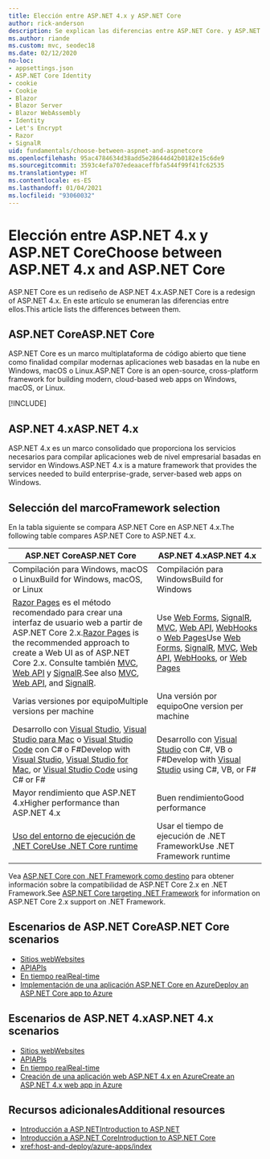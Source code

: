 ```yaml
---
title: Elección entre ASP.NET 4.x y ASP.NET Core
author: rick-anderson
description: Se explican las diferencias entre ASP.NET Core. y ASP.NET 4.x, y cómo elegir entre ellos.
ms.author: riande
ms.custom: mvc, seodec18
ms.date: 02/12/2020
no-loc:
- appsettings.json
- ASP.NET Core Identity
- cookie
- Cookie
- Blazor
- Blazor Server
- Blazor WebAssembly
- Identity
- Let's Encrypt
- Razor
- SignalR
uid: fundamentals/choose-between-aspnet-and-aspnetcore
ms.openlocfilehash: 95ac4784634d38add5e28644d42b0182e15c6de9
ms.sourcegitcommit: 3593c4efa707edeaaceffbfa544f99f41fc62535
ms.translationtype: HT
ms.contentlocale: es-ES
ms.lasthandoff: 01/04/2021
ms.locfileid: "93060032"
---
```

# <a name="choose-between-aspnet-4x-and-aspnet-core"></a><span data-ttu-id="d06a4-103">Elección entre ASP.NET 4.x y ASP.NET Core</span><span class="sxs-lookup"><span data-stu-id="d06a4-103">Choose between ASP.NET 4.x and ASP.NET Core</span></span>

<span data-ttu-id="d06a4-104">ASP.NET Core es un rediseño de ASP.NET 4.x.</span><span class="sxs-lookup"><span data-stu-id="d06a4-104">ASP.NET Core is a redesign of ASP.NET 4.x.</span></span> <span data-ttu-id="d06a4-105">En este artículo se enumeran las diferencias entre ellos.</span><span class="sxs-lookup"><span data-stu-id="d06a4-105">This article lists the differences between them.</span></span>

## <a name="aspnet-core"></a><span data-ttu-id="d06a4-106">ASP.NET Core</span><span class="sxs-lookup"><span data-stu-id="d06a4-106">ASP.NET Core</span></span>

<span data-ttu-id="d06a4-107">ASP.NET Core es un marco multiplataforma de código abierto que tiene como finalidad compilar modernas aplicaciones web basadas en la nube en Windows, macOS o Linux.</span><span class="sxs-lookup"><span data-stu-id="d06a4-107">ASP.NET Core is an open-source, cross-platform framework for building modern, cloud-based web apps on Windows, macOS, or Linux.</span></span>

[!INCLUDE[](~/includes/benefits.md)]

## <a name="aspnet-4x"></a><span data-ttu-id="d06a4-108">ASP.NET 4.x</span><span class="sxs-lookup"><span data-stu-id="d06a4-108">ASP.NET 4.x</span></span>

<span data-ttu-id="d06a4-109">ASP.NET 4.x es un marco consolidado que proporciona los servicios necesarios para compilar aplicaciones web de nivel empresarial basadas en servidor en Windows.</span><span class="sxs-lookup"><span data-stu-id="d06a4-109">ASP.NET 4.x is a mature framework that provides the services needed to build enterprise-grade, server-based web apps on Windows.</span></span>

## <a name="framework-selection"></a><span data-ttu-id="d06a4-110">Selección del marco</span><span class="sxs-lookup"><span data-stu-id="d06a4-110">Framework selection</span></span>

<span data-ttu-id="d06a4-111">En la tabla siguiente se compara ASP.NET Core en ASP.NET 4.x.</span><span class="sxs-lookup"><span data-stu-id="d06a4-111">The following table compares ASP.NET Core to ASP.NET 4.x.</span></span>

| <span data-ttu-id="d06a4-112">ASP.NET Core</span><span class="sxs-lookup"><span data-stu-id="d06a4-112">ASP.NET Core</span></span> | <span data-ttu-id="d06a4-113">ASP.NET 4.x</span><span class="sxs-lookup"><span data-stu-id="d06a4-113">ASP.NET 4.x</span></span> |
|---|---|
|<span data-ttu-id="d06a4-114">Compilación para Windows, macOS o Linux</span><span class="sxs-lookup"><span data-stu-id="d06a4-114">Build for Windows, macOS, or Linux</span></span>|<span data-ttu-id="d06a4-115">Compilación para Windows</span><span class="sxs-lookup"><span data-stu-id="d06a4-115">Build for Windows</span></span>|
|<span data-ttu-id="d06a4-116">[Razor Pages](xref:razor-pages/index) es el método recomendado para crear una interfaz de usuario web a partir de ASP.NET Core 2.x.</span><span class="sxs-lookup"><span data-stu-id="d06a4-116">[Razor Pages](xref:razor-pages/index) is the recommended approach to create a Web UI as of ASP.NET Core 2.x.</span></span> <span data-ttu-id="d06a4-117">Consulte también [MVC](xref:mvc/overview), [Web API](xref:tutorials/first-web-api) y [SignalR](xref:signalr/introduction).</span><span class="sxs-lookup"><span data-stu-id="d06a4-117">See also [MVC](xref:mvc/overview), [Web API](xref:tutorials/first-web-api), and [SignalR](xref:signalr/introduction).</span></span>|<span data-ttu-id="d06a4-118">Use [Web Forms](/aspnet/web-forms), [SignalR](/aspnet/signalr), [MVC](/aspnet/mvc), [Web API](/aspnet/web-api/), [WebHooks](/aspnet/webhooks/) o [Web Pages](/aspnet/web-pages)</span><span class="sxs-lookup"><span data-stu-id="d06a4-118">Use [Web Forms](/aspnet/web-forms), [SignalR](/aspnet/signalr), [MVC](/aspnet/mvc), [Web API](/aspnet/web-api/), [WebHooks](/aspnet/webhooks/), or [Web Pages](/aspnet/web-pages)</span></span>|
|<span data-ttu-id="d06a4-119">Varias versiones por equipo</span><span class="sxs-lookup"><span data-stu-id="d06a4-119">Multiple versions per machine</span></span>|<span data-ttu-id="d06a4-120">Una versión por equipo</span><span class="sxs-lookup"><span data-stu-id="d06a4-120">One version per machine</span></span>|
|<span data-ttu-id="d06a4-121">Desarrollo con [Visual Studio](https://visualstudio.microsoft.com/vs/), [Visual Studio para Mac](https://visualstudio.microsoft.com/vs/mac/) o [Visual Studio Code](https://code.visualstudio.com/) con C# o F#</span><span class="sxs-lookup"><span data-stu-id="d06a4-121">Develop with [Visual Studio](https://visualstudio.microsoft.com/vs/), [Visual Studio for Mac](https://visualstudio.microsoft.com/vs/mac/), or [Visual Studio Code](https://code.visualstudio.com/) using C# or F#</span></span>|<span data-ttu-id="d06a4-122">Desarrollo con [Visual Studio](https://visualstudio.microsoft.com/vs/) con C#, VB o F#</span><span class="sxs-lookup"><span data-stu-id="d06a4-122">Develop with [Visual Studio](https://visualstudio.microsoft.com/vs/) using C#, VB, or F#</span></span>|
|<span data-ttu-id="d06a4-123">Mayor rendimiento que ASP.NET 4.x</span><span class="sxs-lookup"><span data-stu-id="d06a4-123">Higher performance than ASP.NET 4.x</span></span>|<span data-ttu-id="d06a4-124">Buen rendimiento</span><span class="sxs-lookup"><span data-stu-id="d06a4-124">Good performance</span></span>|
|[<span data-ttu-id="d06a4-125">Uso del entorno de ejecución de .NET Core</span><span class="sxs-lookup"><span data-stu-id="d06a4-125">Use .NET Core runtime</span></span>](/dotnet/standard/choosing-core-framework-server)|<span data-ttu-id="d06a4-126">Usar el tiempo de ejecución de .NET Framework</span><span class="sxs-lookup"><span data-stu-id="d06a4-126">Use .NET Framework runtime</span></span>|

<span data-ttu-id="d06a4-127">Vea [ASP.NET Core con .NET Framework como destino](xref:index#target-framework) para obtener información sobre la compatibilidad de ASP.NET Core 2.x en .NET Framework.</span><span class="sxs-lookup"><span data-stu-id="d06a4-127">See [ASP.NET Core targeting .NET Framework](xref:index#target-framework) for information on ASP.NET Core 2.x support on .NET Framework.</span></span>

## <a name="aspnet-core-scenarios"></a><span data-ttu-id="d06a4-128">Escenarios de ASP.NET Core</span><span class="sxs-lookup"><span data-stu-id="d06a4-128">ASP.NET Core scenarios</span></span>

* [<span data-ttu-id="d06a4-129">Sitios web</span><span class="sxs-lookup"><span data-stu-id="d06a4-129">Websites</span></span>](xref:tutorials/first-mvc-app/index)
* [<span data-ttu-id="d06a4-130">API</span><span class="sxs-lookup"><span data-stu-id="d06a4-130">APIs</span></span>](xref:tutorials/first-web-api)
* [<span data-ttu-id="d06a4-131">En tiempo real</span><span class="sxs-lookup"><span data-stu-id="d06a4-131">Real-time</span></span>](xref:signalr/introduction)
* [<span data-ttu-id="d06a4-132">Implementación de una aplicación ASP.NET Core en Azure</span><span class="sxs-lookup"><span data-stu-id="d06a4-132">Deploy an ASP.NET Core app to Azure</span></span>](/azure/app-service/app-service-web-get-started-dotnet)

## <a name="aspnet-4x-scenarios"></a><span data-ttu-id="d06a4-133">Escenarios de ASP.NET 4.x</span><span class="sxs-lookup"><span data-stu-id="d06a4-133">ASP.NET 4.x scenarios</span></span>

* [<span data-ttu-id="d06a4-134">Sitios web</span><span class="sxs-lookup"><span data-stu-id="d06a4-134">Websites</span></span>](/aspnet/mvc)
* [<span data-ttu-id="d06a4-135">API</span><span class="sxs-lookup"><span data-stu-id="d06a4-135">APIs</span></span>](/aspnet/web-api)
* [<span data-ttu-id="d06a4-136">En tiempo real</span><span class="sxs-lookup"><span data-stu-id="d06a4-136">Real-time</span></span>](/aspnet/signalr)
* [<span data-ttu-id="d06a4-137">Creación de una aplicación web ASP.NET 4.x en Azure</span><span class="sxs-lookup"><span data-stu-id="d06a4-137">Create an ASP.NET 4.x web app in Azure</span></span>](/azure/app-service/app-service-web-get-started-dotnet-framework)

## <a name="additional-resources"></a><span data-ttu-id="d06a4-138">Recursos adicionales</span><span class="sxs-lookup"><span data-stu-id="d06a4-138">Additional resources</span></span>

* [<span data-ttu-id="d06a4-139">Introducción a ASP.NET</span><span class="sxs-lookup"><span data-stu-id="d06a4-139">Introduction to ASP.NET</span></span>](/aspnet/overview)
* [<span data-ttu-id="d06a4-140">Introducción a ASP.NET Core</span><span class="sxs-lookup"><span data-stu-id="d06a4-140">Introduction to ASP.NET Core</span></span>](xref:index)
* <xref:host-and-deploy/azure-apps/index>
